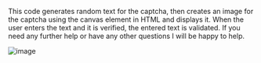 This code generates random text for the captcha, then creates an image for the captcha using the canvas element in HTML and displays it.
When the user enters the text and it is verified, the entered text is validated.
If you need any further help or have any other questions I will be happy to help.

![image](https://github.com/user-attachments/assets/c7da5be8-8343-496a-af9c-8f13a1e9b74d)

